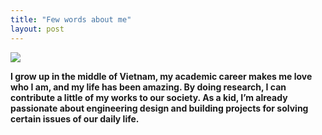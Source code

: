 ```yaml
---
title: "Few words about me"
layout: post
---
```


<img src="https://lh3.googleusercontent.com/a_X2u4lL8ZCkeJAvXWAIBuBk3coLSHNrzq7QGmPQp7z3F0J3mPGI-SxWrGHiL2P8o0O5tVhcALZNyeL-YwEM1CqtT0sbhyrHmD93t2QMoGzp9k-REz-FETqQz9zrJQNcM9-W5_B5HNb7hCFzHY79PhxjzGFzWJZOtnAmlG_xUjRzU1X21ql_AsQxt1Mb3iqY0vWzHYKHw1Y0YSfo7ZqelXucm4g36e8hLJx9bXluIwUw3kfN57ZC1AIhQQputARR0o0qaqkLIHuh9RNHXYx0FWJoUF5mJlB_JC4XBGUpm0aqc5AAqAAio69h5Vhk6HSqBcHoN9D6jotHVy_Xl1lpnQ_DK3z26Nul9M7maQxCFUz2k3Xu7TKjPJQvmefXnDGZrUxaPjLZvMpYmi05FIRHoO-IfS8eQzu4z7H7kp8jNQPudG7NS1N31N9aAT7_q5XuzooCizsYY_YoMypLD9anx2nVOGaiUsc5Vt6ZE-EvV05NswqhaAyy1w01E3zUIVzR_d_I4ER01Qb0hk_MANHdjGBokOpWjmnctPH6sVSK4ywUPTHPDMZdL-25q3_4VXT7jo46lMpc96Bb6zpSCf-BREkOHzMRzrO-d3Ru6OEFijP6C028GWVd19WTzs_Cr0lpQQ4NCP4rvBfSqD04TUo4D1DY-lZDZXNfVdrrtFxDs2F-sh6vX7nwimzG7j-tkrzvb9xlFW5EndJ_C9OGdvFd4RA=w720-h960-no?authuser=0?raw=true" />

**I grow up in the middle of Vietnam, my academic career makes me love who I am, and my life has been amazing. By doing research, I can contribute a little of my works to our society. As a kid, I’m already passionate about engineering design and building projects for solving certain issues of our daily life.**

